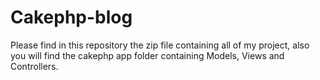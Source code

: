 # Cakephp-blog
Please find in this repository the zip file containing all of my project, also you will find the cakephp app folder containing Models, Views and Controllers.
